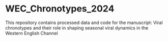 # WEC_Chronotypes_2024
This repository contains processed data and code for the manuscript: Viral chronotypes and their role in shaping seasonal viral dynamics in the Western English Channel
